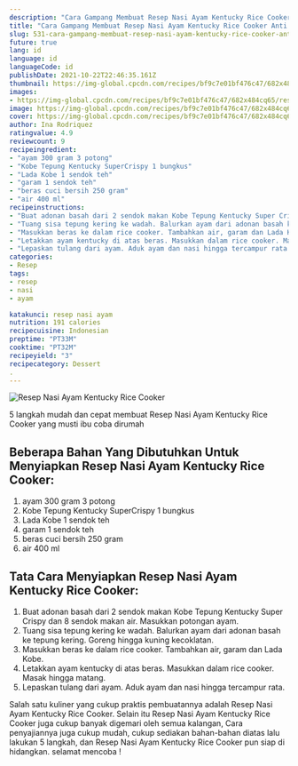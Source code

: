 ```yaml
---
description: "Cara Gampang Membuat Resep Nasi Ayam Kentucky Rice Cooker Anti Gagal"
title: "Cara Gampang Membuat Resep Nasi Ayam Kentucky Rice Cooker Anti Gagal"
slug: 531-cara-gampang-membuat-resep-nasi-ayam-kentucky-rice-cooker-anti-gagal
future: true
lang: id
language: id
languageCode: id
publishDate: 2021-10-22T22:46:35.161Z 
thumbnail: https://img-global.cpcdn.com/recipes/bf9c7e01bf476c47/682x484cq65/resep-nasi-ayam-kentucky-rice-cooker-foto-resep-utama.png
images:
- https://img-global.cpcdn.com/recipes/bf9c7e01bf476c47/682x484cq65/resep-nasi-ayam-kentucky-rice-cooker-foto-resep-utama.png
image: https://img-global.cpcdn.com/recipes/bf9c7e01bf476c47/682x484cq65/resep-nasi-ayam-kentucky-rice-cooker-foto-resep-utama.png
cover: https://img-global.cpcdn.com/recipes/bf9c7e01bf476c47/682x484cq65/resep-nasi-ayam-kentucky-rice-cooker-foto-resep-utama.png
author: Ina Rodriquez
ratingvalue: 4.9
reviewcount: 9
recipeingredient:
- "ayam 300 gram 3 potong"
- "Kobe Tepung Kentucky SuperCrispy 1 bungkus"
- "Lada Kobe 1 sendok teh"
- "garam 1 sendok teh"
- "beras cuci bersih 250 gram"
- "air 400 ml"
recipeinstructions:
- "Buat adonan basah dari 2 sendok makan Kobe Tepung Kentucky Super Crispy dan 8 sendok makan air. Masukkan potongan ayam."
- "Tuang sisa tepung kering ke wadah. Balurkan ayam dari adonan basah ke tepung kering. Goreng hingga kuning kecoklatan."
- "Masukkan beras ke dalam rice cooker. Tambahkan air, garam dan Lada Kobe."
- "Letakkan ayam kentucky di atas beras. Masukkan dalam rice cooker. Masak hingga matang."
- "Lepaskan tulang dari ayam. Aduk ayam dan nasi hingga tercampur rata."
categories:
- Resep
tags:
- resep
- nasi
- ayam

katakunci: resep nasi ayam 
nutrition: 191 calories
recipecuisine: Indonesian
preptime: "PT33M"
cooktime: "PT32M"
recipeyield: "3"
recipecategory: Dessert
. 
---
```



![Resep Nasi Ayam Kentucky Rice Cooker](https://img-global.cpcdn.com/recipes/bf9c7e01bf476c47/682x484cq65/resep-nasi-ayam-kentucky-rice-cooker-foto-resep-utama.png)

5 langkah mudah dan cepat membuat  Resep Nasi Ayam Kentucky Rice Cooker yang musti ibu coba dirumah

<!--inarticleads1-->

## Beberapa Bahan Yang Dibutuhkan Untuk Menyiapkan Resep Nasi Ayam Kentucky Rice Cooker:

1. ayam 300 gram 3 potong
1. Kobe Tepung Kentucky SuperCrispy 1 bungkus
1. Lada Kobe 1 sendok teh
1. garam 1 sendok teh
1. beras cuci bersih 250 gram
1. air 400 ml



<!--inarticleads2-->

## Tata Cara Menyiapkan Resep Nasi Ayam Kentucky Rice Cooker:

1. Buat adonan basah dari 2 sendok makan Kobe Tepung Kentucky Super Crispy dan 8 sendok makan air. Masukkan potongan ayam.
1. Tuang sisa tepung kering ke wadah. Balurkan ayam dari adonan basah ke tepung kering. Goreng hingga kuning kecoklatan.
1. Masukkan beras ke dalam rice cooker. Tambahkan air, garam dan Lada Kobe.
1. Letakkan ayam kentucky di atas beras. Masukkan dalam rice cooker. Masak hingga matang.
1. Lepaskan tulang dari ayam. Aduk ayam dan nasi hingga tercampur rata.




Salah satu kuliner yang cukup praktis pembuatannya adalah  Resep Nasi Ayam Kentucky Rice Cooker. Selain itu  Resep Nasi Ayam Kentucky Rice Cooker  juga cukup banyak digemari oleh semua kalangan, Cara penyajiannya juga cukup mudah, cukup sediakan bahan-bahan diatas lalu lakukan 5 langkah, dan  Resep Nasi Ayam Kentucky Rice Cooker  pun siap di hidangkan. selamat mencoba !
